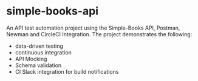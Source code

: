# simple-books-api
An API test automation project using the Simple-Books API, Postman, Newman and CircleCI Integration. 
The project demonstrates the following:
- data-driven testing
- continuous integration
- API Mocking
- Schema validation
- CI Slack integration for build notifications
